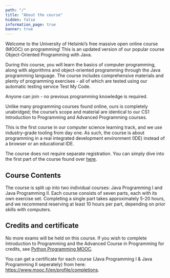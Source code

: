 ```yaml
---
path: "/"
title: "About the course"
hidden: false
information_page: true
banner: true
---
```


Welcome to the University of Helsinki’s free massive open online course (MOOC) on programming! This is an updated version of our popular course Object-Oriented Programming with Java.

During this course, you will learn the basics of computer programming, along with algorithms and object-oriented programming through the Java programming language. The course includes comprehensive materials and plenty of programming exercises - all of which are tested using our automatic testing service Test My Code.

Anyone can join - no previous programming knowledge is required.

Unlike many programming courses found online, ours is completely unabridged; the course’s scope and material are identical to our CS1 Introduction to Programming and Advanced Programming courses.

This is the first course in our computer science learning track, and we use industry-grade tooling from day one. As such, the course is about programming in a real integrated development environment (IDE) instead of a browser or an educational IDE.

The course does not require separate registration. You can simply dive into the first part of the course found over [here](/part-1).

## Course Contents

The course is split up into two individual courses: Java Programming I and Java Programming II. Each course consists of seven parts, each with its own exercise set. Completing a single part takes approximately 5-20 hours, and we recommend reserving at least 10 hours per part, depending on prior skills with computers.

## Credits and certificate

No more exams will be held on this course. If you wish to complete Introduction to Programming and the Advanced Course in Programming for credits, see [Python Programming MOOC](https://programming-23.mooc.fi).

You can get a certificate for each course (Java Programming I & Java Programming II seperately) from here: https://www.mooc.fi/en/profile/completions.
